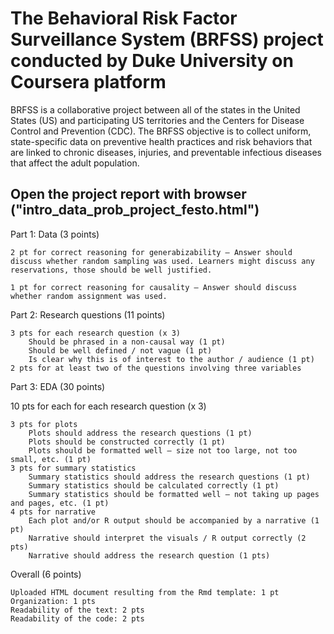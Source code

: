 # The Behavioral Risk Factor Surveillance System (BRFSS) project conducted by Duke University on Coursera platform

BRFSS is a collaborative project between all of the states in the United States (US) and participating US territories and the Centers for Disease Control and Prevention (CDC).
The BRFSS objective is to collect uniform, state-specific data on preventive health practices and risk behaviors that are linked to chronic diseases, injuries, and preventable infectious diseases that affect the adult population.


## Open the project report with browser ("intro_data_prob_project_festo.html")


Part 1: Data (3 points)

    2 pt for correct reasoning for generabizability – Answer should discuss whether random sampling was used. Learners might discuss any reservations, those should be well justified.

    1 pt for correct reasoning for causality – Answer should discuss whether random assignment was used.

Part 2: Research questions (11 points)

    3 pts for each research question (x 3)
        Should be phrased in a non-causal way (1 pt)
        Should be well defined / not vague (1 pt)
        Is clear why this is of interest to the author / audience (1 pt)
    2 pts for at least two of the questions involving three variables

Part 3: EDA (30 points)

10 pts for each for each research question (x 3)

    3 pts for plots
        Plots should address the research questions (1 pt)
        Plots should be constructed correctly (1 pt)
        Plots should be formatted well – size not too large, not too small, etc. (1 pt)
    3 pts for summary statistics
        Summary statistics should address the research questions (1 pt)
        Summary statistics should be calculated correctly (1 pt)
        Summary statistics should be formatted well – not taking up pages and pages, etc. (1 pt)
    4 pts for narrative
        Each plot and/or R output should be accompanied by a narrative (1 pt)
        Narrative should interpret the visuals / R output correctly (2 pts)
        Narrative should address the research question (1 pts)

Overall (6 points)

    Uploaded HTML document resulting from the Rmd template: 1 pt
    Organization: 1 pts
    Readability of the text: 2 pts
    Readability of the code: 2 pts
